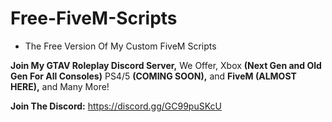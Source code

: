 # Free-FiveM-Scripts
- The Free Version Of My Custom FiveM Scripts

**Join My GTAV Roleplay Discord Server,** We Offer, Xbox **(Next Gen and Old Gen For All Consoles)** PS4/5 **(COMING SOON),** and **FiveM (ALMOST HERE),** and Many More!

**Join The Discord:** https://discord.gg/GC99puSKcU
